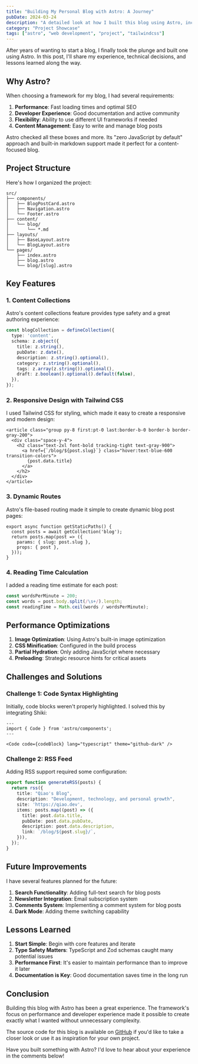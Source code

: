 ```yaml
---
title: "Building My Personal Blog with Astro: A Journey"
pubDate: 2024-03-24
description: "A detailed look at how I built this blog using Astro, including technical decisions, challenges, and lessons learned."
category: "Project Showcase"
tags: ["astro", "web development", "project", "tailwindcss"]
---
```


After years of wanting to start a blog, I finally took the plunge and built one using Astro. In this post, I'll share my experience, technical decisions, and lessons learned along the way.

## Why Astro?

When choosing a framework for my blog, I had several requirements:

1. **Performance**: Fast loading times and optimal SEO
2. **Developer Experience**: Good documentation and active community
3. **Flexibility**: Ability to use different UI frameworks if needed
4. **Content Management**: Easy to write and manage blog posts

Astro checked all these boxes and more. Its "zero JavaScript by default" approach and built-in markdown support made it perfect for a content-focused blog.

## Project Structure

Here's how I organized the project:

```
src/
├── components/
│   ├── BlogPostCard.astro
│   ├── Navigation.astro
│   └── Footer.astro
├── content/
│   └── blog/
│       └── *.md
├── layouts/
│   ├── BaseLayout.astro
│   └── BlogLayout.astro
└── pages/
    ├── index.astro
    ├── blog.astro
    └── blog/[slug].astro
```

## Key Features

### 1. Content Collections

Astro's content collections feature provides type safety and a great authoring experience:

```typescript
const blogCollection = defineCollection({
  type: 'content',
  schema: z.object({
    title: z.string(),
    pubDate: z.date(),
    description: z.string().optional(),
    category: z.string().optional(),
    tags: z.array(z.string()).optional(),
    draft: z.boolean().optional().default(false),
  }),
});
```

### 2. Responsive Design with Tailwind CSS

I used Tailwind CSS for styling, which made it easy to create a responsive and modern design:

```astro
<article class="group py-8 first:pt-0 last:border-b-0 border-b border-gray-200">
  <div class="space-y-4">
    <h2 class="text-2xl font-bold tracking-tight text-gray-900">
      <a href={`/blog/${post.slug}`} class="hover:text-blue-600 transition-colors">
        {post.data.title}
      </a>
    </h2>
  </div>
</article>
```

### 3. Dynamic Routes

Astro's file-based routing made it simple to create dynamic blog post pages:

```astro
export async function getStaticPaths() {
  const posts = await getCollection('blog');
  return posts.map(post => ({
    params: { slug: post.slug },
    props: { post },
  }));
}
```

### 4. Reading Time Calculation

I added a reading time estimate for each post:

```typescript
const wordsPerMinute = 200;
const words = post.body.split(/\s+/).length;
const readingTime = Math.ceil(words / wordsPerMinute);
```

## Performance Optimizations

1. **Image Optimization**: Using Astro's built-in image optimization
2. **CSS Minification**: Configured in the build process
3. **Partial Hydration**: Only adding JavaScript where necessary
4. **Preloading**: Strategic resource hints for critical assets

## Challenges and Solutions

### Challenge 1: Code Syntax Highlighting

Initially, code blocks weren't properly highlighted. I solved this by integrating Shiki:

```astro
---
import { Code } from 'astro/components';
---

<Code code={codeBlock} lang="typescript" theme="github-dark" />
```

### Challenge 2: RSS Feed

Adding RSS support required some configuration:

```typescript
export function generateRSS(posts) {
  return rss({
    title: "Qiao's Blog",
    description: "Development, technology, and personal growth",
    site: 'https://qiao.dev',
    items: posts.map((post) => ({
      title: post.data.title,
      pubDate: post.data.pubDate,
      description: post.data.description,
      link: `/blog/${post.slug}/`,
    })),
  });
}
```

## Future Improvements

I have several features planned for the future:

1. **Search Functionality**: Adding full-text search for blog posts
2. **Newsletter Integration**: Email subscription system
3. **Comments System**: Implementing a comment system for blog posts
4. **Dark Mode**: Adding theme switching capability

## Lessons Learned

1. **Start Simple**: Begin with core features and iterate
2. **Type Safety Matters**: TypeScript and Zod schemas caught many potential issues
3. **Performance First**: It's easier to maintain performance than to improve it later
4. **Documentation is Key**: Good documentation saves time in the long run

## Conclusion

Building this blog with Astro has been a great experience. The framework's focus on performance and developer experience made it possible to create exactly what I wanted without unnecessary complexity.

The source code for this blog is available on [GitHub](https://github.com/echosprint/qiao-blog) if you'd like to take a closer look or use it as inspiration for your own project.

Have you built something with Astro? I'd love to hear about your experience in the comments below! 